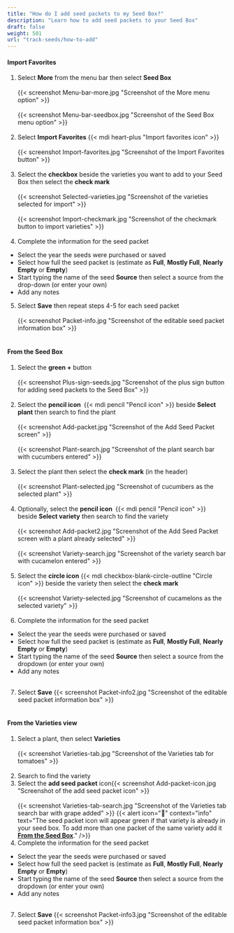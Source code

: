 ```yaml
---
title: "How do I add seed packets to my Seed Box?"
description: "Learn how to add seed packets to your Seed Box"
draft: false
weight: 501
url: "track-seeds/how-to-add"
---
```



#### Import Favorites
1. Select **More** from the menu bar then select **Seed Box**<br /><br />
{{< screenshot Menu-bar-more.jpg "Screenshot of the More menu option" >}}<br /><br />
{{< screenshot Menu-bar-seedbox.jpg "Screenshot of the Seed Box menu option" >}}<br /><br />
2. Select **Import Favorites** {{< mdi heart-plus "Import favorites icon" >}}<br /><br />
{{< screenshot Import-favorites.jpg "Screenshot of the Import Favorites button" >}}<br /><br />
3. Select the **checkbox** beside the varieties you want to add to your Seed Box then select the **check mark**<br /><br />
{{< screenshot Selected-varieties.jpg "Screenshot of the varieties selected for import" >}}<br /><br />
{{< screenshot Import-checkmark.jpg "Screenshot of the checkmark button to import varieties" >}}<br /><br />
4. Complete the information for the seed packet
- Select the year the seeds were purchased or saved
- Select how full the seed packet is (estimate as **Full**, **Mostly Full**, **Nearly Empty** or **Empty**)
- Start typing the name of the seed **Source** then select a source from the drop-down (or enter your own)
- Add any notes
5. Select **Save** then repeat steps 4-5 for each seed packet<br /><br />
{{< screenshot Packet-info.jpg "Screenshot of the editable seed packet information box" >}}<br /><br />


#### From the Seed Box
1. Select the **green +** button<br /><br />
{{< screenshot Plus-sign-seeds.jpg "Screenshot of the plus sign button for adding seed packets to the Seed Box" >}}<br /><br />
2. Select the **pencil icon** {{< mdi pencil "Pencil icon" >}} beside **Select plant** then search to find the plant<br /><br />
{{< screenshot Add-packet.jpg "Screenshot of the Add Seed Packet screen" >}}<br /><br />
{{< screenshot Plant-search.jpg "Screenshot of the plant search bar with cucumbers entered" >}}<br /><br />
3. Select the plant then select the **check mark** (in the header)<br /><br />
{{< screenshot Plant-selected.jpg "Screenshot of cucumbers as the selected plant" >}}<br /><br />
4. Optionally, select the **pencil icon** {{< mdi pencil "Pencil icon" >}} beside **Select variety** then search to find the variety<br /><br />
{{< screenshot Add-packet2.jpg "Screenshot of the Add Seed Packet screen with a plant already selected" >}}<br /><br />
{{< screenshot Variety-search.jpg "Screenshot of the variety search bar with cucamelon entered" >}}<br /><br />
5. Select the **circle icon** {{< mdi checkbox-blank-circle-outline "Circle icon" >}} beside the variety then select the **check mark**<br /><br />
{{< screenshot Variety-selected.jpg "Screenshot of cucamelons as the selected variety" >}}<br /><br />
6. Complete the information for the seed packet
- Select the year the seeds were purchased or saved
- Select how full the seed packet is (estimate as **Full**, **Mostly Full**, **Nearly Empty** or **Empty**)
- Start typing the name of the seed **Source** then select a source from the dropdown (or enter your own)
- Add any notes<br /><br />
7. Select **Save**
{{< screenshot Packet-info2.jpg "Screenshot of the editable seed packet information box" >}}<br /><br />


#### From the Varieties view
1. Select a plant, then select **Varieties**<br /><br />
{{< screenshot Varieties-tab.jpg "Screenshot of the Varieties tab for tomatoes" >}}<br /><br />
2. Search to find the variety
3. Select the **add seed packet** icon{{< screenshot Add-packet-icon.jpg "Screenshot of the add seed packet icon" >}}<br /><br />
{{< screenshot Varieties-tab-search.jpg "Screenshot of the Varieties tab search bar with grape added" >}}
{{< alert icon="️🍅" context="info" text="The seed packet icon will appear green if that variety is already in your seed box. To add more than one packet of the same variety add it [**From the Seed Box**](/From-the-seed-box)." />}}
4. Complete the information for the seed packet
- Select the year the seeds were purchased or saved
- Select how full the seed packet is (estimate as **Full**, **Mostly Full**, **Nearly Empty** or **Empty**)
- Start typing the name of the seed **Source** then select a source from the dropdown (or enter your own)
- Add any notes<br /><br />
7. Select **Save**
{{< screenshot Packet-info3.jpg "Screenshot of the editable seed packet information box" >}}<br /><br />
